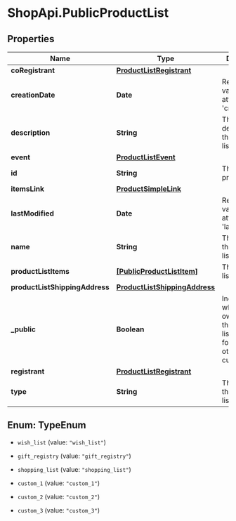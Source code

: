 # ShopApi.PublicProductList

## Properties

Name | Type | Description | Notes
------------ | ------------- | ------------- | -------------
**coRegistrant** | [**ProductListRegistrant**](ProductListRegistrant.md) |  | [optional] 
**creationDate** | **Date** | Returns the value of attribute &#39;creationDate&#39;. | [optional] 
**description** | **String** | The description of this product list. | [optional] 
**event** | [**ProductListEvent**](ProductListEvent.md) |  | [optional] 
**id** | **String** | The id of this product list. | [optional] 
**itemsLink** | [**ProductSimpleLink**](ProductSimpleLink.md) |  | [optional] 
**lastModified** | **Date** | Returns the value of attribute &#39;lastModified&#39;. | [optional] 
**name** | **String** | The name of this product list. | [optional] 
**productListItems** | [**[PublicProductListItem]**](PublicProductListItem.md) | The product list items | [optional] 
**productListShippingAddress** | [**ProductListShippingAddress**](ProductListShippingAddress.md) |  | [optional] 
**_public** | **Boolean** | Indicates whether the owner made this product list available for access by other customers. | [optional] 
**registrant** | [**ProductListRegistrant**](ProductListRegistrant.md) |  | [optional] 
**type** | **String** | The type of the product list. | [optional] 



## Enum: TypeEnum


* `wish_list` (value: `"wish_list"`)

* `gift_registry` (value: `"gift_registry"`)

* `shopping_list` (value: `"shopping_list"`)

* `custom_1` (value: `"custom_1"`)

* `custom_2` (value: `"custom_2"`)

* `custom_3` (value: `"custom_3"`)




